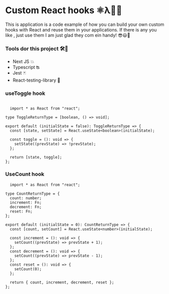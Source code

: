 # Custom React hooks ⚛️λ🚀🍕

This is application is a code example of how you can build your own custom hooks with React and reuse them in your applications.
If there is any you like , just use them I am just glad they com ein handy! 😎😃🤗

### Tools dor this project 🛠🔧

* Next JS 💥
* Typescript ʦ
* Jest 🃏
* React-testing-library 🐙

### useToggle hook

``` tsx

  import * as React from "react";

type ToggleReturnType = [boolean, () => void];

export default (initialState = false): ToggleReturnType => {
  const [state, setState] = React.useState<boolean>(initialState);

  const toggle = (): void => {
    setState((prevState) => !prevState);
  };

  return [state, toggle];
};

```

### UseCount hook

``` tsx
  import * as React from "react";

type CountReturnType = {
  count: number;
  increment: Fn;
  decrement: Fn;
  reset: Fn;
};

export default (initialState = 0): CountReturnType => {
  const [count, setCount] = React.useState<number>(initialState);

  const increment = (): void => {
    setCount((prevState) => prevState + 1);
  };
  const decrement = (): void => {
    setCount((prevState) => prevState - 1);
  };
  const reset = (): void => {
    setCount(0);
  };

  return { count, increment, decrement, reset };
};

```
